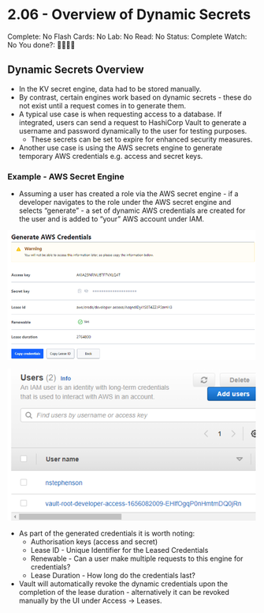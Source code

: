# 2.06 - Overview of Dynamic Secrets

Complete: No
Flash Cards: No
Lab: No
Read: No
Status: Complete
Watch: No
You done?: 🌚🌚🌚🌚

## Dynamic Secrets Overview

- In the KV secret engine, data had to be stored manually.
- By contrast, certain engines work based on dynamic secrets - these do not exist until a request comes in to generate them.
- A typical use case is when requesting access to a database. If integrated, users can send a request to HashiCorp Vault to generate a username and password dynamically to the user for testing purposes.
    - These secrets can be set to expire for enhanced security measures.
- Another use case is using the AWS secrets engine to generate temporary AWS credentials e.g. access and secret keys.

### Example - AWS Secret Engine

- Assuming a user has created a role via the AWS secret engine - if a developer navigates to the role under the AWS secret engine and selects “generate” - a set of dynamic AWS credentials are created for the user and is added to “your” AWS account under IAM.

![Untitled](./2%2006%20-%20Overview%20of%20Dynamic%20Secrets/Untitled.png)

![Untitled](./2%2006%20-%20Overview%20of%20Dynamic%20Secrets//Untitled%201.png)

- As part of the generated credentials it is worth noting:
    - Authorisation keys (access and secret)
    - Lease ID - Unique Identifier for the Leased Credentials
    - Renewable - Can a user make multiple requests to this engine for credentials?
    - Lease Duration - How long do the credentials last?
- Vault will automatically revoke the dynamic credentials upon the completion of the lease duration - alternatively it can be revoked manually by the UI under Access → Leases.
